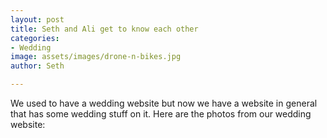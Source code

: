 ```yaml
---
layout: post
title: Seth and Ali get to know each other
categories:
- Wedding
image: assets/images/drone-n-bikes.jpg
author: Seth

---
```


We used to have a wedding website but now we have a website in general that has some wedding stuff on it. Here are the photos from our wedding website:


